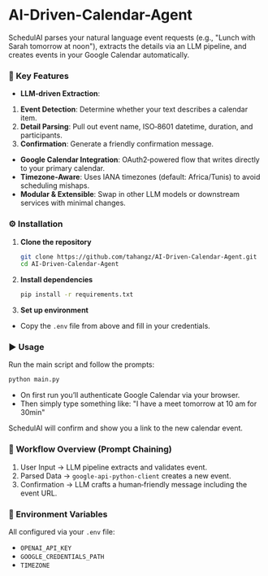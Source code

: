 # AI-Driven-Calendar-Agent

SchedulAI parses your natural language event requests (e.g., "Lunch with Sarah tomorrow at noon"), extracts the details via an LLM pipeline, and creates events in your Google Calendar automatically.

### 🚀 Key Features
- **LLM‑driven Extraction**:  
1. **Event Detection**: Determine whether your text describes a calendar item.  
2. **Detail Parsing**: Pull out event name, ISO‑8601 datetime, duration, and participants.  
3. **Confirmation**: Generate a friendly confirmation message.
- **Google Calendar Integration**: OAuth2‑powered flow that writes directly to your primary calendar.  
- **Timezone‑Aware**: Uses IANA timezones (default: Africa/Tunis) to avoid scheduling mishaps.
- **Modular & Extensible**: Swap in other LLM models or downstream services with minimal changes.

### ⚙️ Installation
1. **Clone the repository**
   ```bash
   git clone https://github.com/tahangz/AI-Driven-Calendar-Agent.git
   cd AI-Driven-Calendar-Agent
   ````
2. **Install dependencies**
   ```bash
   pip install -r requirements.txt
   ```
3. **Set up environment**
  - Copy the `.env` file from above and fill in your credentials.

### ▶️ Usage
Run the main script and follow the prompts:
   ```bash
   python main.py
   ```
- On first run you’ll authenticate Google Calendar via your browser.
- Then simply type something like:
      "I have a meet tomorrow at 10 am for 30min"

SchedulAI will confirm and show you a link to the new calendar event.

### 🔄 Workflow Overview (Prompt Chaining)

1. User Input → LLM pipeline extracts and validates event.
2. Parsed Data → `google-api-python-client` creates a new event.
3. Confirmation → LLM crafts a human‑friendly message including the event URL.

### 📝 Environment Variables

All configured via your `.env` file:

- ``OPENAI_API_KEY``
- ``GOOGLE_CREDENTIALS_PATH``
- ``TIMEZONE``
